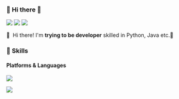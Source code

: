 ### 🤞 Hi there 👋
<p>
  <a href="https://aaingyunii.tistory.com" target="_blank"><img src="https://img.shields.io/badge/Blog-D3D3D3?&style=flat-square&logo=Blog&logoColor=white"/></a>
  <a href="" target="_blank"><img src="https://img.shields.io/badge/InKunAn-0A66C2?style=flat-square&logo=Linkedin&logoColor=white"/></a>
  <a href="mailto:dlsrbs98@gmail.com" target="_blank"><img src="https://img.shields.io/badge/dlsrbs98@gmail.com-EA4335?style=flat-square&logo=Gmail&logoColor=white"/></a>
</p>

<p>
  👋&nbsp; Hi there! I'm <b>trying to be developer</b> skilled in Python, Java etc.🚀<br/>
</p>


### 💪 Skills
#### Platforms & Languages
<p>
  <img src="https://img.shields.io/badge/Python-3776AB.svg?&style=for-the-badge&logo=Python&logoColor=white"/>
</p>
<p>
  <img src="https://img.shields.io/badge/Java-3776AB.svg?&style=for-the-badge&logo=Java&logoColor=white"/>
</p>
